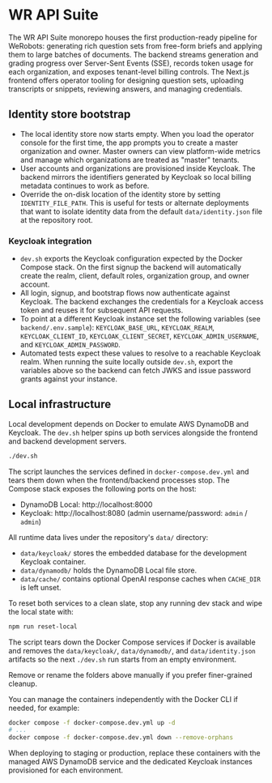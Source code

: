 # WR API Suite

The WR API Suite monorepo houses the first production-ready pipeline for WeRobots: generating rich question sets from free-form briefs and applying them to large batches of documents. The backend streams generation and grading progress over Server-Sent Events (SSE), records token usage for each organization, and exposes tenant-level billing controls. The Next.js frontend offers operator tooling for designing question sets, uploading transcripts or snippets, reviewing answers, and managing credentials.

## Identity store bootstrap

- The local identity store now starts empty. When you load the operator console for the first time,
  the app prompts you to create a master organization and owner. Master owners can view
  platform-wide metrics and manage which organizations are treated as "master" tenants.
- User accounts and organizations are provisioned inside Keycloak. The backend mirrors the
  identifiers generated by Keycloak so local billing metadata continues to work as before.
- Override the on-disk location of the identity store by setting `IDENTITY_FILE_PATH`. This is
  useful for tests or alternate deployments that want to isolate identity data from the default
  `data/identity.json` file at the repository root.

### Keycloak integration

- `dev.sh` exports the Keycloak configuration expected by the Docker Compose stack. On the first
  signup the backend will automatically create the realm, client, default roles, organization group,
  and owner account.
- All login, signup, and bootstrap flows now authenticate against Keycloak. The backend exchanges
  the credentials for a Keycloak access token and reuses it for subsequent API requests.
- To point at a different Keycloak instance set the following variables (see `backend/.env.sample`):
  `KEYCLOAK_BASE_URL`, `KEYCLOAK_REALM`, `KEYCLOAK_CLIENT_ID`, `KEYCLOAK_CLIENT_SECRET`,
  `KEYCLOAK_ADMIN_USERNAME`, and `KEYCLOAK_ADMIN_PASSWORD`.
- Automated tests expect these values to resolve to a reachable Keycloak realm. When running the
  suite locally outside `dev.sh`, export the variables above so the backend can fetch JWKS and issue
  password grants against your instance.

## Local infrastructure

Local development depends on Docker to emulate AWS DynamoDB and Keycloak. The `dev.sh` helper spins
up both services alongside the frontend and backend development servers.

```bash
./dev.sh
```

The script launches the services defined in `docker-compose.dev.yml` and tears them down when the
frontend/backend processes stop. The Compose stack exposes the following ports on the host:

- DynamoDB Local: http://localhost:8000
- Keycloak: http://localhost:8080 (admin username/password: `admin` / `admin`)

All runtime data lives under the repository's `data/` directory:

- `data/keycloak/` stores the embedded database for the development Keycloak container.
- `data/dynamodb/` holds the DynamoDB Local file store.
- `data/cache/` contains optional OpenAI response caches when `CACHE_DIR` is left unset.

To reset both services to a clean slate, stop any running dev stack and wipe the
local state with:

```bash
npm run reset-local
```

The script tears down the Docker Compose services if Docker is available and
removes the `data/keycloak/`, `data/dynamodb/`, and `data/identity.json`
artifacts so the next `./dev.sh` run starts from an empty environment.

Remove or rename the folders above manually if you prefer finer-grained
cleanup.

You can manage the containers independently with the Docker CLI if needed, for example:

```bash
docker compose -f docker-compose.dev.yml up -d
# ...
docker compose -f docker-compose.dev.yml down --remove-orphans
```

When deploying to staging or production, replace these containers with the managed AWS DynamoDB
service and the dedicated Keycloak instances provisioned for each environment.
